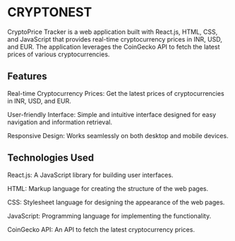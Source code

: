 # CRYPTONEST
CryptoPrice Tracker is a web application built with React.js, HTML, CSS, and JavaScript that provides real-time cryptocurrency prices in INR, USD, and EUR. The application leverages the CoinGecko API to fetch the latest prices of various cryptocurrencies.

## Features
Real-time Cryptocurrency Prices: Get the latest prices of cryptocurrencies in INR, USD, and EUR.

User-friendly Interface: Simple and intuitive interface designed for easy navigation and information retrieval.

Responsive Design: Works seamlessly on both desktop and mobile devices.
## Technologies Used
React.js: A JavaScript library for building user interfaces.

HTML: Markup language for creating the structure of the web pages.

CSS: Stylesheet language for designing the appearance of the web pages.

JavaScript: Programming language for implementing the functionality.

CoinGecko API: An API to fetch the latest cryptocurrency prices.
